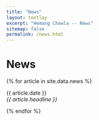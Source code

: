 ```yaml
---
title: "News"
layout: textlay
excerpt: "Hemang Chawla -- News"
sitemap: false
permalink: /news.html
---
```


# News

{% for article in site.data.news %}
<p>{{ article.date }} <br>
<em>{{ article.headline }}</em></p>
{% endfor %}
